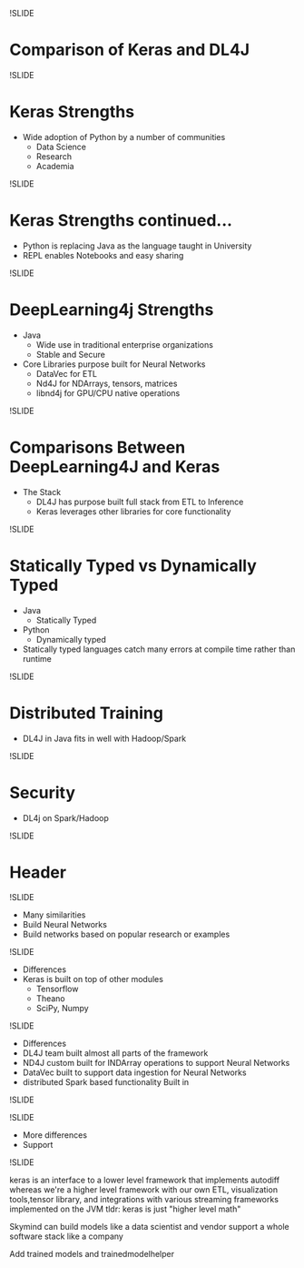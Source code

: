 !SLIDE

# Comparison of Keras and DL4J

!SLIDE

# Keras Strengths

* Wide adoption of Python by a number of communities
  * Data Science
  * Research
  * Academia
  

!SLIDE

# Keras Strengths continued...

* Python is replacing Java as the language taught in University
* REPL enables Notebooks and easy sharing

!SLIDE

# DeepLearning4j Strengths

* Java 
  * Wide use in traditional enterprise organizations
  * Stable and Secure
* Core Libraries purpose built for Neural Networks
  * DataVec for ETL
  * Nd4J for NDArrays, tensors, matrices
  * libnd4j for GPU/CPU native operations
  


!SLIDE

# Comparisons Between DeepLearning4J and Keras

* The Stack
  * DL4J has purpose built full stack from ETL to Inference
  * Keras leverages other libraries for core functionality


!SLIDE

# Statically Typed vs Dynamically Typed

* Java
  * Statically Typed
* Python
  * Dynamically typed
* Statically  typed languages catch many errors at compile time rather than runtime

!SLIDE

# Distributed Training

* DL4J in Java fits in well with Hadoop/Spark


!SLIDE

# Security

* DL4j on Spark/Hadoop 

!SLIDE

# Header



!SLIDE

* Many similarities
* Build Neural Networks
* Build networks based on popular research or examples


!SLIDE

* Differences
* Keras is built on top of other modules
  * Tensorflow
  * Theano
  * SciPy, Numpy


!SLIDE

* Differences
* DL4J team built almost all parts of the framework
* ND4J custom built for INDArray operations to support Neural Networks
* DataVec built to support data ingestion for Neural Networks
* distributed Spark based functionality Built in



!SLIDE



!SLIDE

* More differences
* Support 


!SLIDE

keras is an interface to a lower level framework that implements autodiff whereas we're a higher level framework with our own ETL, visualization tools,tensor library, and integrations with various streaming frameworks implemented on the JVM
tldr: keras is just "higher level math"

Skymind can build models like a data scientist and vendor support a whole software stack like a company


Add trained models and trainedmodelhelper



